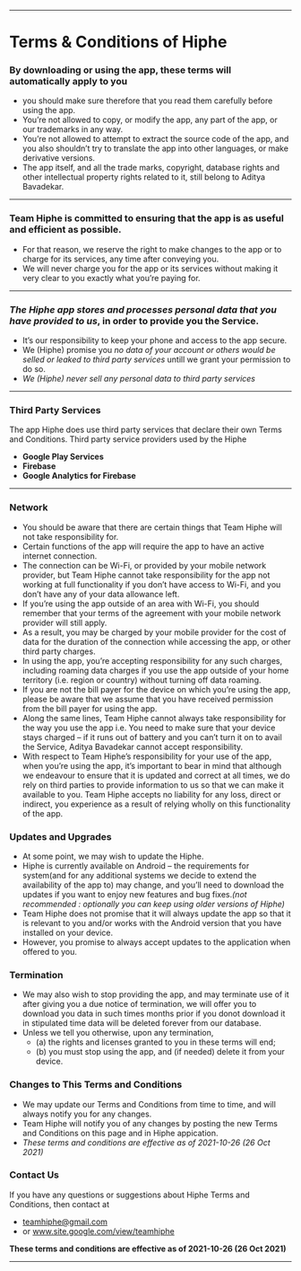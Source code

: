 **************************************************************************************************************

# Terms & Conditions of Hiphe

### By downloading or using the app, these terms will automatically apply to you 
  - you should make sure therefore that you read them carefully before using the app.
  -  You’re not allowed to copy, or modify the app, any part of the app, or our trademarks in any way. 
  -  You’re not allowed to attempt to extract the source code of the app, and you also shouldn’t try to translate the app into other languages, or make derivative versions. 
  -  The app itself, and all the trade marks, copyright, database rights and other intellectual property rights related to it, still belong to Aditya Bavadekar.

---
### Team Hiphe is committed to ensuring that the app is as useful and efficient as possible. 
- For that reason, we reserve the right to make changes to the app or to charge for its services, any time after conveying you.
- We will never charge you for the app or its services without making it very clear to you exactly what you’re paying for.
---

###  _The Hiphe app stores and processes personal data that you have provided to us_, in order to provide you the Service. 
- It’s our responsibility to keep your phone and access to the app secure. 
- We (Hiphe) promise you _no data of your account or others would be selled or leaked to third party services_ untill we grant your permission to do so.
- _We (Hiphe) never sell any personal data to third party services_


---
### Third Party Services
The app Hiphe does use third party services that declare their own Terms and Conditions.
Third party service providers used by the Hiphe
  - **Google Play Services**
  - **Firebase**
  - **Google Analytics for Firebase**
 ---

### Network
- You should be aware that there are certain things that Team Hiphe
will not take responsibility for.
- Certain functions of the app will require 
the app to have an active internet connection. 
- The connection can be Wi-Fi, or provided by
your mobile network provider, but Team Hiphe cannot take responsibility for the app not working at full functionality 
if you don’t have access to Wi-Fi, and you don’t have any of your data allowance left.
- If you’re using the app outside of an area with Wi-Fi, you should remember that your terms of the agreement with your mobile network provider will still apply. 
- As a result, you may be charged by your mobile provider for the cost of data for the duration of the connection while accessing the app, or other third party charges. 
- In using the app, you’re accepting responsibility for any such charges, including roaming data charges if you use the app outside of your home territory (i.e. region or country) without turning off data roaming. 
- If you are not the bill payer for the device on which you’re using the app, please be aware that we assume that you have received permission from the bill payer for using the app.
- Along the same lines, Team Hiphe cannot always take responsibility for the way you use the app i.e. You need to make sure that your device stays charged – if it runs out of battery and you can’t turn it on to avail the Service, Aditya Bavadekar cannot accept responsibility.
- With respect to Team Hiphe’s responsibility for your use of the app, when you’re using the app, it’s important to bear in mind that although we endeavour to ensure that it is updated and correct at all times, we do rely on third parties to provide information to us so that we can make it available to you. 
Team Hiphe accepts no liability for any loss, direct or indirect, you experience as a result of relying wholly on this functionality of the app.

### Updates and Upgrades
- At some point, we may wish to update the Hiphe. 
- Hiphe is currently available on Android – the requirements for system(and for any additional systems we decide to extend the availability of the app to) may change, and you’ll need to download the updates if you want to enjoy new features and bug fixes._(not recommended : optionally you can keep using older versions of Hiphe)_
- Team Hiphe does not promise that it will always update the app so that it is relevant to you and/or works with the Android version that you have installed on your device. 
- However, you promise to always accept updates to the application when offered to you. 

### Termination
- We may also wish to stop providing the app, and may terminate use of it after giving you a due notice of termination, we will offer you to download you data in such times months prior if you donot download it in stipulated time data will be deleted forever from our database. 
- Unless we tell you otherwise, upon any termination, 
  - (a) the rights and licenses granted to you in these terms will end; 
  - (b) you must stop using the app, and (if needed) delete it from your device.

### Changes to This Terms and Conditions
- We may update our Terms and Conditions from time to time, and will always notify you for any changes. 
- Team Hiphe will notify you of any changes by posting the new Terms and Conditions on this page and in Hiphe appication.
- *These terms and conditions are effective as of 2021-10-26 (26 Oct 2021)*

### Contact Us

If you have any questions or suggestions about Hiphe Terms and Conditions, then contact at 
- teamhiphe@gmail.com
- or www.site.google.com/view/teamhiphe

__These terms and conditions are effective as of 2021-10-26 (26 Oct 2021)__
*************************************************************************************************************
